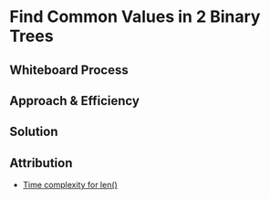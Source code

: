 # Find Common Values in 2 Binary Trees
<!-- Description of the challenge -->

## Whiteboard Process
<!-- Embedded whiteboard image -->

## Approach & Efficiency
<!-- What approach did you take? Why? What is the Big O space/time for this approach? -->

## Solution
<!-- Show how to run your code, and examples of it in action -->

## Attribution
- [Time complexity for len()](https://www.geeksforgeeks.org/complexity-cheat-sheet-for-python-operations/)
